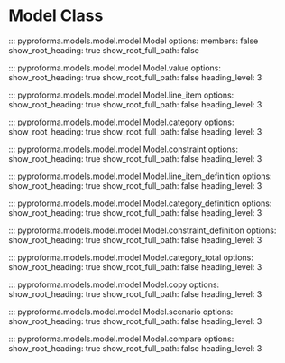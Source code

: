 # Model Class

::: pyproforma.models.model.model.Model
    options:
      members: false
      show_root_heading: true
      show_root_full_path: false

::: pyproforma.models.model.model.Model.value
    options:
      show_root_heading: true
      show_root_full_path: false
      heading_level: 3

::: pyproforma.models.model.model.Model.line_item
    options:
      show_root_heading: true
      show_root_full_path: false
      heading_level: 3

::: pyproforma.models.model.model.Model.category
    options:
      show_root_heading: true
      show_root_full_path: false
      heading_level: 3

::: pyproforma.models.model.model.Model.constraint
    options:
      show_root_heading: true
      show_root_full_path: false
      heading_level: 3

::: pyproforma.models.model.model.Model.line_item_definition
    options:
      show_root_heading: true
      show_root_full_path: false
      heading_level: 3

::: pyproforma.models.model.model.Model.category_definition
    options:
      show_root_heading: true
      show_root_full_path: false
      heading_level: 3

::: pyproforma.models.model.model.Model.constraint_definition
    options:
      show_root_heading: true
      show_root_full_path: false
      heading_level: 3

::: pyproforma.models.model.model.Model.category_total
    options:
      show_root_heading: true
      show_root_full_path: false
      heading_level: 3

::: pyproforma.models.model.model.Model.copy
    options:
      show_root_heading: true
      show_root_full_path: false
      heading_level: 3

::: pyproforma.models.model.model.Model.scenario
    options:
      show_root_heading: true
      show_root_full_path: false
      heading_level: 3

::: pyproforma.models.model.model.Model.compare
    options:
      show_root_heading: true
      show_root_full_path: false
      heading_level: 3
    

